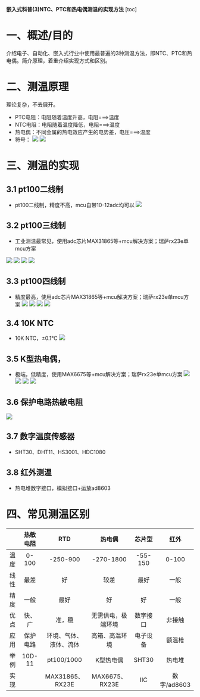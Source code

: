 **嵌入式科普(3)NTC、PTC和热电偶测温的实现方法**
[toc]

# 一、概述/目的
介绍电子、自动化、嵌入式行业中使用最普遍的3种测温方法，即NTC、PTC和热电偶。简介原理，着重介绍实现方式和区别。

# 二、测温原理
理论复杂，不去展开。
- PTC电阻：电阻随着温度升高，电阻===>温度
- NTC电阻：电阻随着温度降低，电阻===>温度
- 热电偶：不同金属的热电效应产生的电势差，电压===>温度
- 符号：
![](./images/ntcptc.png)
![](./images/couple.png)

# 三、测温的实现
## 3.1 pt100二线制
- pt100二线制，精度不高，mcu自带10-12adc均可以
![](./images/Resistance%20divider%20circuit.png)

## 3.2 pt100三线制
- 工业测温最常见，使用adc芯片MAX31865等+mcu解决方案；瑞萨rx23e单mcu方案

![](./images/pt100-3.png)
![](./images/pt100-3.1.png)
![](./images/3-WIRE%20SENSOR%20CONNECTION.png)
![](./images/3-WIRE%20rx23e.png)

## 3.3 pt100四线制
- 精度最高，使用adc芯片MAX31865等+mcu解决方案；瑞萨rx23e单mcu方案
![](./images/pt100-4.png)
![](./images/pt100-4.1.png)
![](./images/4-WIRE%20SENSOR%20CONNECTION.png)
![](./images/4-WIRE%20rx23e.png)

## 3.4 10K NTC
- 10K NTC，±0.1℃
![](./images/Resistance%20divider%20circuit.png)

## 3.5 K型热电偶，
- 极端，低精度，使用MAX6675等+mcu解决方案；瑞萨rx23e单mcu方案
![](./images/couple1.png)
![](./images/couple2.png)
![](./images/couple3.png)
![](./images/couple4.png)

## 3.6 保护电路热敏电阻
![](./images/ntcres.png)

## 3.7 数字温度传感器
- SHT30、DHT11、HS3001、HDC1080

## 3.8 红外测温
- 热电堆数字接口，模拟接口+运放ad8603

# 四、常见测温区别
||热敏电阻|RTD|热电偶|芯片型|红外|
|:-:|:-:|:-:|:-:|:-:|:-:|
|温度|0-100|-250-900|-270-1800|-55-150|0-100|
|线性|最差|好|较差|最好|一般|
|精度|一般|最好|好|好|一般|
|优点|快、广|准，稳|无需供电，极端环境|数字接口|非接触|
|应用|保护电路|环境、气体、液体、流体|高箱、高温环境|电子设备|额温枪|
|举例|10D-11|pt100/1000|K型热电偶|SHT30|热电堆|
|实现||MAX31865、RX23E|MAX6675、RX23E|IIC|数字/ad8603|